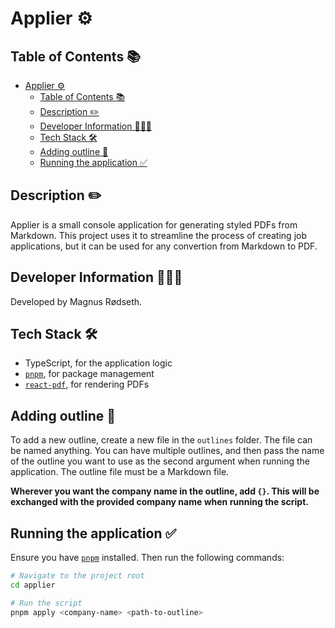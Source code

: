 # Applier ⚙️

## Table of Contents 📚

<!--toc:start-->

- [Applier ⚙️](#applier-️)
  - [Table of Contents 📚](#table-of-contents-)
  - [Description ✏️](#description-️)
  - [Developer Information 🙋🏼‍♂️](#developer-information-️)
  - [Tech Stack 🛠](#tech-stack-)
  - [Adding outline 📝](#adding-outline-)
  - [Running the application ✅](#running-the-application-)

## Description ✏️

Applier is a small console application for generating styled PDFs from Markdown. This project uses it to streamline the process of creating job applications, but it can be used for any convertion from Markdown to PDF.

## Developer Information 🙋🏼‍♂️

Developed by Magnus Rødseth.

## Tech Stack 🛠

- TypeScript, for the application logic
- [`pnpm`](https://pnpm.io/), for package management
- [`react-pdf`](https://react-pdf.org/), for rendering PDFs

## Adding outline 📝

To add a new outline, create a new file in the `outlines` folder. The file can be named anything. You can have multiple outlines, and then pass the name of the outline you want to use as the second argument when running the application. The outline file must be a Markdown file.

**Wherever you want the company name in the outline, add `{}`. This will be exchanged with the provided company name when running the script.**

## Running the application ✅

Ensure you have [`pnpm`](https://pnpm.io/) installed. Then run the following commands:

```sh
# Navigate to the project root
cd applier

# Run the script
pnpm apply <company-name> <path-to-outline>
```
